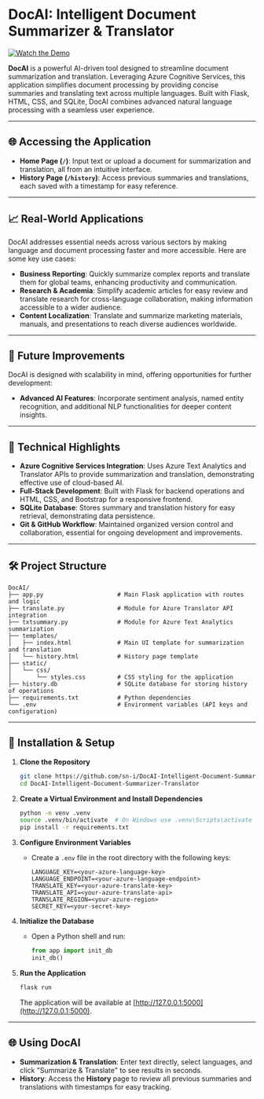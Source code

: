 # DocAI: Intelligent Document Summarizer & Translator

[![Watch the Demo](https://img.youtube.com/vi/K-IjX7KNEsA/0.jpg)](https://www.youtube.com/watch?v=K-IjX7KNEsA&ab_channel=SaniInauri)

**DocAI** is a powerful AI-driven tool designed to streamline document summarization and translation. Leveraging Azure Cognitive Services, this application simplifies document processing by providing concise summaries and translating text across multiple languages. Built with Flask, HTML, CSS, and SQLite, DocAI combines advanced natural language processing with a seamless user experience.

---

## 🌐 Accessing the Application
- **Home Page (`/`)**: Input text or upload a document for summarization and translation, all from an intuitive interface.
- **History Page (`/history`)**: Access previous summaries and translations, each saved with a timestamp for easy reference.

---

## 📈 Real-World Applications
DocAI addresses essential needs across various sectors by making language and document processing faster and more accessible. Here are some key use cases:

- **Business Reporting**: Quickly summarize complex reports and translate them for global teams, enhancing productivity and communication.
- **Research & Academia**: Simplify academic articles for easy review and translate research for cross-language collaboration, making information accessible to a wider audience.
- **Content Localization**: Translate and summarize marketing materials, manuals, and presentations to reach diverse audiences worldwide.

---

## 🧩 Future Improvements
DocAI is designed with scalability in mind, offering opportunities for further development:

- **Advanced AI Features**: Incorporate sentiment analysis, named entity recognition, and additional NLP functionalities for deeper content insights.

---

## 🎯 Technical Highlights

- **Azure Cognitive Services Integration**: Uses Azure Text Analytics and Translator APIs to provide summarization and translation, demonstrating effective use of cloud-based AI.
- **Full-Stack Development**: Built with Flask for backend operations and HTML, CSS, and Bootstrap for a responsive frontend.
- **SQLite Database**: Stores summary and translation history for easy retrieval, demonstrating data persistence.
- **Git & GitHub Workflow**: Maintained organized version control and collaboration, essential for ongoing development and improvements.

---

## 🛠️ Project Structure

```plaintext
DocAI/
├── app.py                     # Main Flask application with routes and logic
├── translate.py               # Module for Azure Translator API integration
├── txtsummary.py              # Module for Azure Text Analytics summarization
├── templates/
│   ├── index.html             # Main UI template for summarization and translation
│   └── history.html           # History page template
├── static/
│   └── css/
│       └── styles.css         # CSS styling for the application
├── history.db                 # SQLite database for storing history of operations
├── requirements.txt           # Python dependencies
└── .env                       # Environment variables (API keys and configuration)

```

---

## 🔧 Installation & Setup

1. **Clone the Repository**
   ```bash
   git clone https://github.com/sn-i/DocAI-Intelligent-Document-Summarizer-Translator.git
   cd DocAI-Intelligent-Document-Summarizer-Translator
   ```

2. **Create a Virtual Environment and Install Dependencies**
   ```bash
   python -m venv .venv
   source .venv/bin/activate  # On Windows use .venv\Scripts\activate
   pip install -r requirements.txt
   ```

3. **Configure Environment Variables**
   - Create a `.env` file in the root directory with the following keys:
     ```plaintext
     LANGUAGE_KEY=<your-azure-language-key>
     LANGUAGE_ENDPOINT=<your-azure-language-endpoint>
     TRANSLATE_KEY=<your-azure-translate-key>
     TRANSLATE_API=<your-azure-translate-api>
     TRANSLATE_REGION=<your-azure-region>
     SECRET_KEY=<your-secret-key>
     ```

4. **Initialize the Database**
   - Open a Python shell and run:
     ```python
     from app import init_db
     init_db()
     ```

5. **Run the Application**
   ```bash
   flask run
   ```

   The application will be available at [http://127.0.0.1:5000](http://127.0.0.1:5000).

---

## 🌐 Using DocAI
- **Summarization & Translation**: Enter text directly, select languages, and click "Summarize & Translate" to see results in seconds.
- **History**: Access the **History** page to review all previous summaries and translations with timestamps for easy tracking.

